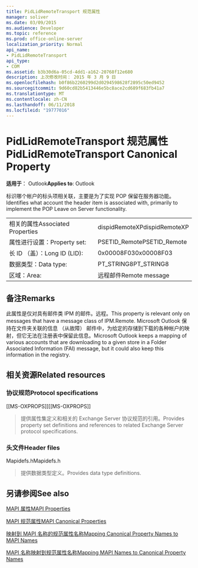 ```yaml
---
title: PidLidRemoteTransport 规范属性
manager: soliver
ms.date: 03/09/2015
ms.audience: Developer
ms.topic: reference
ms.prod: office-online-server
localization_priority: Normal
api_name:
- PidLidRemoteTransport
api_type:
- COM
ms.assetid: b3b30d6a-05cd-4dd1-a162-20768f12e680
description: 上次修改时间： 2015 年 3 月 9 日
ms.openlocfilehash: b0f86b2260299d2d0294598628f2895c50ed9452
ms.sourcegitcommit: 9d60cd82b5413446e5bc8ace2cd689f683fb41a7
ms.translationtype: MT
ms.contentlocale: zh-CN
ms.lasthandoff: 06/11/2018
ms.locfileid: "19777016"
---
```

# <a name="pidlidremotetransport-canonical-property"></a><span data-ttu-id="5f857-103">PidLidRemoteTransport 规范属性</span><span class="sxs-lookup"><span data-stu-id="5f857-103">PidLidRemoteTransport Canonical Property</span></span>

  
  
<span data-ttu-id="5f857-104">**适用于**： Outlook</span><span class="sxs-lookup"><span data-stu-id="5f857-104">**Applies to**: Outlook</span></span> 
  
<span data-ttu-id="5f857-105">标识哪个帐户的标头项相关联，主要是为了实现 POP 保留在服务器功能。</span><span class="sxs-lookup"><span data-stu-id="5f857-105">Identifies what account the header item is associated with, primarily to implement the POP Leave on Server functionality.</span></span> 
  
|||
|:-----|:-----|
|<span data-ttu-id="5f857-106">相关的属性</span><span class="sxs-lookup"><span data-stu-id="5f857-106">Associated Properties</span></span>  <br/> |<span data-ttu-id="5f857-107">dispidRemoteXP</span><span class="sxs-lookup"><span data-stu-id="5f857-107">dispidRemoteXP</span></span>  <br/> |
|<span data-ttu-id="5f857-108">属性进行设置：</span><span class="sxs-lookup"><span data-stu-id="5f857-108">Property set:</span></span>  <br/> |<span data-ttu-id="5f857-109">PSETID_Remote</span><span class="sxs-lookup"><span data-stu-id="5f857-109">PSETID_Remote</span></span>  <br/> |
|<span data-ttu-id="5f857-110">长 ID （盖）：</span><span class="sxs-lookup"><span data-stu-id="5f857-110">Long ID (LID):</span></span>  <br/> |<span data-ttu-id="5f857-111">0x00008F03</span><span class="sxs-lookup"><span data-stu-id="5f857-111">0x00008F03</span></span>  <br/> |
|<span data-ttu-id="5f857-112">数据类型：</span><span class="sxs-lookup"><span data-stu-id="5f857-112">Data type:</span></span>  <br/> |<span data-ttu-id="5f857-113">PT_STRING8</span><span class="sxs-lookup"><span data-stu-id="5f857-113">PT_STRING8</span></span>  <br/> |
|<span data-ttu-id="5f857-114">区域：</span><span class="sxs-lookup"><span data-stu-id="5f857-114">Area:</span></span>  <br/> |<span data-ttu-id="5f857-115">远程邮件</span><span class="sxs-lookup"><span data-stu-id="5f857-115">Remote message</span></span>  <br/> |
   
## <a name="remarks"></a><span data-ttu-id="5f857-116">备注</span><span class="sxs-lookup"><span data-stu-id="5f857-116">Remarks</span></span>

<span data-ttu-id="5f857-117">此属性是仅对具有邮件类 IPM 的邮件。远程。</span><span class="sxs-lookup"><span data-stu-id="5f857-117">This property is relevant only on messages that have a message class of IPM.Remote.</span></span> <span data-ttu-id="5f857-118">Microsoft Outlook 保持在文件夹关联的信息 （从故障） 邮件中，为给定的存储到下载的各种帐户的映射，但它无法在注册表中保留此信息。</span><span class="sxs-lookup"><span data-stu-id="5f857-118">Microsoft Outlook keeps a mapping of various accounts that are downloading to a given store in a Folder Associated Information (FAI) message, but it could also keep this information in the registry.</span></span>
  
## <a name="related-resources"></a><span data-ttu-id="5f857-119">相关资源</span><span class="sxs-lookup"><span data-stu-id="5f857-119">Related resources</span></span>

### <a name="protocol-specifications"></a><span data-ttu-id="5f857-120">协议规范</span><span class="sxs-lookup"><span data-stu-id="5f857-120">Protocol specifications</span></span>

<span data-ttu-id="5f857-121">[[MS-OXPROPS]]</span><span class="sxs-lookup"><span data-stu-id="5f857-121">[[MS-OXPROPS]]</span></span> 
  
> <span data-ttu-id="5f857-122">提供属性集定义和相关的 Exchange Server 协议规范的引用。</span><span class="sxs-lookup"><span data-stu-id="5f857-122">Provides property set definitions and references to related Exchange Server protocol specifications.</span></span>
    
### <a name="header-files"></a><span data-ttu-id="5f857-123">头文件</span><span class="sxs-lookup"><span data-stu-id="5f857-123">Header files</span></span>

<span data-ttu-id="5f857-124">Mapidefs.h</span><span class="sxs-lookup"><span data-stu-id="5f857-124">Mapidefs.h</span></span>
  
> <span data-ttu-id="5f857-125">提供数据类型定义。</span><span class="sxs-lookup"><span data-stu-id="5f857-125">Provides data type definitions.</span></span>
    
## <a name="see-also"></a><span data-ttu-id="5f857-126">另请参阅</span><span class="sxs-lookup"><span data-stu-id="5f857-126">See also</span></span>



[<span data-ttu-id="5f857-127">MAPI 属性</span><span class="sxs-lookup"><span data-stu-id="5f857-127">MAPI Properties</span></span>](mapi-properties.md)
  
[<span data-ttu-id="5f857-128">MAPI 规范属性</span><span class="sxs-lookup"><span data-stu-id="5f857-128">MAPI Canonical Properties</span></span>](mapi-canonical-properties.md)
  
[<span data-ttu-id="5f857-129">映射到 MAPI 名称的规范属性名称</span><span class="sxs-lookup"><span data-stu-id="5f857-129">Mapping Canonical Property Names to MAPI Names</span></span>](mapping-canonical-property-names-to-mapi-names.md)
  
[<span data-ttu-id="5f857-130">MAPI 名称映射到规范属性名称</span><span class="sxs-lookup"><span data-stu-id="5f857-130">Mapping MAPI Names to Canonical Property Names</span></span>](mapping-mapi-names-to-canonical-property-names.md)

